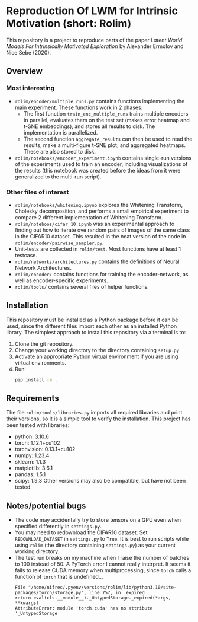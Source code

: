 # Reproduction Of LWM for Intrinsic Motivation (short: Rolim)
This repository is a project to reproduce
parts of the paper *Latent World Models
For Intrinsically Motivated Exploration*
by Alexander Ermolov and Nice Sebe (2020).

## Overview

### Most interesting
* `rolim/encoder/multiple_runs.py` contains functions implementing the
    main experiment. These functions work in 2 phases:
    - The first function `train_enc_multiple_runs`
        trains multiple encoders in parallel, evaluates them on the test set
        (makes error heatmap and t-SNE embeddings), and stores all
        results to disk. The implementation is parallelized.
    - The second function `aggregate_results` can then be used
        to read the results, make a multi-figure t-SNE plot,
        and aggregated heatmaps. These are also stored to disk.
* `rolim/notebooks/encoder_experiment.ipynb` contains single-run
    versions of the experiments used to train an encoder,
    including visualizations of the results
    (this notebook was created before the ideas from it were
    generalized to the multi-run script).

### Other files of interest
* `rolim/notebooks/whitening.ipynb` explores the Whitening
    Transform, Cholesky decomposition, and performs
    a small empirical experiment to compare 2 different implementation
    of Whitening Transform.
* `rolim/noteboos/cifar_10.ipynb` was an experimental approach to finding
    out how to iterate ove random pairs of images of the same
    class in the CIFAR10 dataset.
    This resulted in the neat version of the code in 
    `rolim/encoder/pairwise_sampler.py`.
* Unit-tests are collected in `rolim/test`.
    Most functions have at least 1 testcase.
* `rolim/networks/architectures.py` contains the definitions
    of Neural Network Architectures.
* `rolim/encoder/` contains functions for training the encoder-network,
    as well as encoder-specific experiments.
* `rolim/tools/` contains several files of helper functions.

## Installation
This repository must be installed as a Python package before it can be used,
since the different files import each other as an installed Python library.
The simplest approach to install this repository via a terminal is to:
1. Clone the git repository.
2. Change your working directory to the directory containing `setup.py`.
3. Activate an appropriate Python virtual environment if you are using
    virtual environments.
4. Run:
    ```bash
    pip install -e .
    ```

## Requirements
The file `rolim/tools/libraries.py` imports all required libraries
and print their versions, so it is a simple tool to verify the installation.
This project has been tested with libraries:
* python:       3.10.6
* torch:        1.12.1+cu102
* torchvision:  0.13.1+cu102
* numpy:        1.23.4
* sklearn:      1.1.3
* matplotlib:   3.6.1
* pandas:       1.5.1
* scipy:        1.9.3
Other versions may also be compatible,
but have not been tested.

## Notes/potential bugs
* The code may accidentally try to store tensors on a GPU
    even when specified differently in `settings.py`.
* You may need to redownload the CIFAR10 dataset. Set `REDOWNLOAD_DATASET`
    in `settings.py` to `True`. It is best to run scripts while using
    `rolim` (the directory containing `settings.py`) as your current working
    directory.
* The test run breaks on my machine when I raise the number of batches to 100
    instead of 50. A PyTorch error I cannot really interpret.
    It seems it fails to release CUDA memory when multiprocessing,
    since `torch` calls a function of `torch` that is undefined...
    ```
    File "/home/nifrec/.pyenv/versions/rolim/lib/python3.10/site-packages/torch/storage.py", line 757, in _expired
    return eval(cls.__module__)._UntypedStorage._expired(*args, **kwargs)
    AttributeError: module 'torch.cuda' has no attribute '_UntypedStorage
    ```
